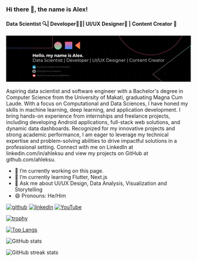 ### Hi there 👋, the name is Alex!
#### Data Scientist 🔍| Developer🧑‍💻| UI/UX Designer🎨 | Content Creator 📸
![Page Banner](https://github.com/ahleksu/ahleksu/blob/main/page_banner.png)

Aspiring data scientist and software engineer with a Bachelor's degree in Computer Science from the University of Makati, graduating Magna Cum Laude. With a focus on Computational and Data Sciences, I have honed my skills in machine learning, deep learning, and application development. I bring hands-on experience from internships and freelance projects, including developing Android applications, full-stack web solutions, and dynamic data dashboards. Recognized for my innovative projects and strong academic performance, I am eager to leverage my technical expertise and problem-solving abilities to drive impactful solutions in a professional setting. Connect with me on LinkedIn at linkedin.com/in/ahleksu and view my projects on GitHub at github.com/ahleksu.

- 🔭 I’m currently working on this page. 
- 🌱 I’m currently learning Flutter, Next.js 
- 💬 Ask me about UI/UX Design, Data Analysis, Visualization and Storytelling 
- 😄 Pronouns: He/Him 


[<img src='https://cdn.jsdelivr.net/npm/simple-icons@3.0.1/icons/github.svg' alt='github' height='40'>](https://github.com/ahleksu)  [<img src='https://cdn.jsdelivr.net/npm/simple-icons@3.0.1/icons/linkedin.svg' alt='linkedin' height='40'>](https://www.linkedin.com/in/ahleksu/)  [<img src='https://cdn.jsdelivr.net/npm/simple-icons@3.0.1/icons/youtube.svg' alt='YouTube' height='40'>](https://www.youtube.com/channel/ahleksu)  

[![trophy](https://github-profile-trophy.vercel.app/?username=ahleksu)](https://github.com/ryo-ma/github-profile-trophy)

[![Top Langs](https://github-readme-stats.vercel.app/api/top-langs/?username=ahleksu)](https://github.com/anuraghazra/github-readme-stats)

![GitHub stats](https://github-readme-stats.vercel.app/api?username=ahleksu&show_icons=true&count_private=true)  

![GitHub streak stats](https://streak-stats.demolab.com/?user=ahleksu)  

